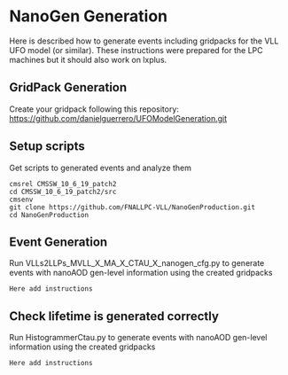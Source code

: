 # NanoGen Generation

Here is described how to generate events including gridpacks for the VLL UFO model (or similar). These instructions were prepared for the LPC machines but it should also work on lxplus.

## GridPack Generation
Create your gridpack following this repository: https://github.com/danielguerrero/UFOModelGeneration.git

## Setup scripts
Get scripts to generated events and analyze them
```
cmsrel CMSSW_10_6_19_patch2
cd CMSSW_10_6_19_patch2/src
cmsenv
git clone https://github.com/FNALLPC-VLL/NanoGenProduction.git
cd NanoGenProduction
```
## Event Generation
Run VLLs2LLPs_MVLL_X_MA_X_CTAU_X_nanogen_cfg.py to generate events with nanoAOD gen-level information using the created gridpacks
```
Here add instructions
```
## Check lifetime is generated correctly
Run HistogrammerCtau.py  to generate events with nanoAOD gen-level information using the created gridpacks
```
Here add instructions
```
